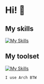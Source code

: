 # Hi! :wave:

## My skills
[![My Skills](https://skillicons.dev/icons?i=py,c,cpp,rust,go,latex,tensorflow,bash)](https://skillicons.dev)

## My toolset
[![My Skills](https://skillicons.dev/icons?i=linux,git,neovim,github,sqlite,markdown)](https://skillicons.dev)

`I use Arch BTW`
